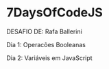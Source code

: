 # 7DaysOfCodeJS

DESAFIO DE: Rafa Ballerini

Dia 1:
Operacões Booleanas


Dia 2:
Variáveis em JavaScript
